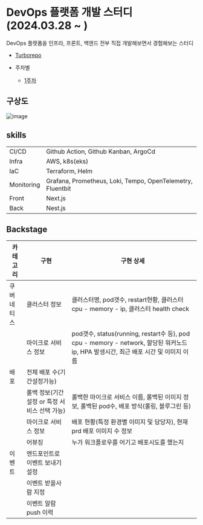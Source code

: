 # DevOps 플랫폼 개발 스터디 (2024.03.28 ~ )
DevOps 플랫폼을 인프라, 프론트, 백엔드 전부 직접 개발해보면서 경험해보는 스터디

+ [Turborepo](./docs/turborepo.md)

+ 주차별
  + [1주차](./docs/week1.md)

## 구상도
![image](https://github.com/723poil/devops-platform/assets/75459370/3c6c1910-80c4-4bb5-b7b5-9373c4ecdfe8)


## skills

| | |
|--|--|
|CI/CD|Github Action, Github Kanban, ArgoCd|
|Infra|AWS, k8s(eks)|
|IaC|Terraform, Helm|
|Monitoring|Grafana, Prometheus, Loki, Tempo, OpenTelemetry, Fluentbit|
|Front|Next.js|
|Back|Nest.js|


## Backstage

|카테고리|구현|구현 상세|
|--|--|--|
|쿠버네티스|클러스터 정보|클러스터명, pod갯수, restart현황, 클러스터 cpu - memory - ip, 클러스터 health check|
||마이크로 서비스 정보|pod갯수, status(running, restart수 등), pod cpu - memory - network, 할당된 워커노드 ip, HPA 발생시간, 최근 배포 시간 및 이미지 이름|
|배포|전체 배포 수(기간설정가능)||
| |롤백 정보(기간설정 or 특정 서비스 선택 가능)|롤백한 마이크로 서비스 이름, 롤백된 이미지 정보, 롤백된 pod수, 배포 방식(롤링, 블루그린 등)|
||마이크로 서비스 정보|배포 현황(특정 환경별 이미지 및 담당자), 현재 prd 배포 이미지 수 정보|
||어뷰징|누가 워크플로우를 어기고 배포시도를 했는지|
|이벤트|엔드포인트로 이벤트 보내기 설정||
||이벤트 받을사람 지정||
||이벤트 알람 push 이력||

